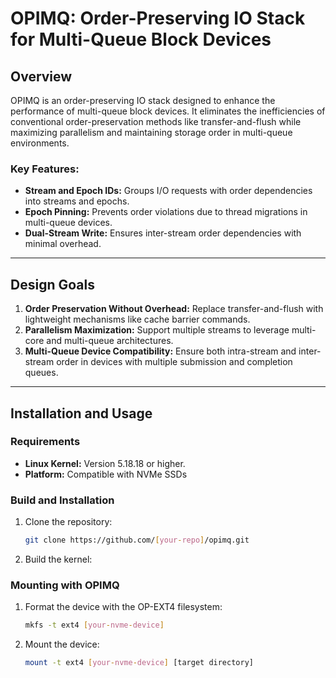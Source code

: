 # OPIMQ: Order-Preserving IO Stack for Multi-Queue Block Devices

## Overview
OPIMQ is an order-preserving IO stack designed to enhance the performance of multi-queue block devices. It eliminates the inefficiencies of conventional order-preservation methods like transfer-and-flush while maximizing parallelism and maintaining storage order in multi-queue environments.

### Key Features:
- **Stream and Epoch IDs:** Groups I/O requests with order dependencies into streams and epochs.
- **Epoch Pinning:** Prevents order violations due to thread migrations in multi-queue devices.
- **Dual-Stream Write:** Ensures inter-stream order dependencies with minimal overhead.


---

## Design Goals
1. **Order Preservation Without Overhead:** Replace transfer-and-flush with lightweight mechanisms like cache barrier commands.
2. **Parallelism Maximization:** Support multiple streams to leverage multi-core and multi-queue architectures.
3. **Multi-Queue Device Compatibility:** Ensure both intra-stream and inter-stream order in devices with multiple submission and completion queues.

---

## Installation and Usage

### Requirements
- **Linux Kernel:** Version 5.18.18 or higher.
- **Platform:** Compatible with NVMe SSDs

### Build and Installation
1. Clone the repository:
   ```bash
   git clone https://github.com/[your-repo]/opimq.git
2. Build the kernel:

### Mounting with OPIMQ
1. Format the device with the OP-EXT4 filesystem:
   ```bash
   mkfs -t ext4 [your-nvme-device]
   ```
2. Mount the device:
   ```bash
   mount -t ext4 [your-nvme-device] [target directory]

